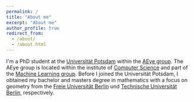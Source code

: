 ```yaml
---
permalink: /
title: "About me"
excerpt: "About me"
author_profile: true
redirect_from: 
  - /about/
  - /about.html
---
```


I'm a PhD student at the [Universität Potsdam](https://www.uni-potsdam.de/de/) within the [AEye group](https://www.uni-potsdam.de/en/cs-ml/aeye). The AEye group is located within the institute of [Computer Science](https://www.uni-potsdam.de/en/cs/ifi/welcome) and part of the [Machine Learning group](https://www.uni-potsdam.de/en/cs-ml/index). Before I joined the Universität Potsdam, I obtained my bachelor and masters degree in  mathematics with a focus on geometry from the [Freie Universität Berlin](https://www.mi.fu-berlin.de/math/index.html) und [Technische Universität Berlin](https://www.tu-berlin.de/?9003), respectively. 
